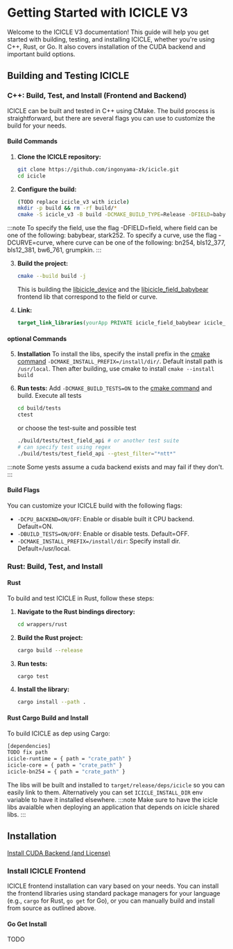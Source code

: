 
# Getting Started with ICICLE V3

Welcome to the ICICLE V3 documentation! This guide will help you get started with building, testing, and installing ICICLE, whether you're using C++, Rust, or Go. It also covers installation of the CUDA backend and important build options.

## Building and Testing ICICLE

### C++: Build, Test, and Install (Frontend and Backend)

ICICLE can be built and tested in C++ using CMake. The build process is straightforward, but there are several flags you can use to customize the build for your needs.

#### Build Commands

1. **Clone the ICICLE repository:**
   ```bash
   git clone https://github.com/ingonyama-zk/icicle.git
   cd icicle
   ```

2. **Configure the build:**
   ```bash
   (TODO replace icicle_v3 with icicle)
   mkdir -p build && rm -rf build/*
   cmake -S icicle_v3 -B build -DCMAKE_BUILD_TYPE=Release -DFIELD=babybear
   ```

:::note
	To specify the field, use the flag -DFIELD=field, where field can be one of the following: babybear, stark252.
	To specify a curve, use the flag -DCURVE=curve, where curve can be one of the following: bn254, bls12_377, bls12_381, bw6_761, grumpkin.
:::

3. **Build the project:**
   ```bash
   cmake --build build -j
   ```
   This is building the [libicicle_device](./libraries.md#icicle-device) and the [libicicle_field_babybear](./libraries.md#icicle-core) frontend lib that correspond to the field or curve.

4. **Link:**
   ```cmake
   target_link_libraries(yourApp PRIVATE icicle_field_babybear icicle_device)
   ```

#### optional Commands

5. **Installation**
   To install the libs, specify the install prefix in the [cmake command](./getting_started.md#build-commands)
   `-DCMAKE_INSTALL_PREFIX=/install/dir/`. Default install path is `/usr/local`.
   Then after building, use cmake to install `cmake --install build`

6. **Run tests:**
   Add `-DCMAKE_BUILD_TESTS=ON` to the [cmake command](./getting_started.md#build-commands) and build.
   Execute all tests
   ```bash
   cd build/tests
   ctest
   ```
   or choose the test-suite and possible test
   ```bash
   ./build/tests/test_field_api # or another test suite
   # can specify test using regex
   ./build/tests/test_field_api --gtest_filter="*ntt*"
   ```
:::note
Some yests assume a cuda backend exists and may fail if they don't.
:::

#### Build Flags

You can customize your ICICLE build with the following flags:

- `-DCPU_BACKEND=ON/OFF`: Enable or disable built it CPU backend. Default=ON.
- `-DBUILD_TESTS=ON/OFF`: Enable or disable tests. Default=OFF.
- `-DCMAKE_INSTALL_PREFIX=/install/dir`: Specify install dir. Default=/usr/local.


### Rust: Build, Test, and Install

#### Rust

To build and test ICICLE in Rust, follow these steps:

1. **Navigate to the Rust bindings directory:**
   ```bash
   cd wrappers/rust
   ```

2. **Build the Rust project:**
   ```bash
   cargo build --release
   ```

3. **Run tests:**
   ```bash
   cargo test
   ```

4. **Install the library:**
   ```bash
   cargo install --path .
   ```

#### Rust Cargo Build and Install

To build ICICLE as dep using Cargo:

```bash
[dependencies]
TODO fix path
icicle-runtime = { path = "crate_path" }
icicle-core = { path = "crate_path" }
icicle-bn254 = { path = "crate_path" }
```

The libs will be built and installed to `target/release/deps/icicle` so you can easily link to them. Alternatively you can set `ICICLE_INSTALL_DIR` env variable to have it installed elsewhere.
:::note
Make sure to have the icicle libs avaialble when deploying an application that depends on icicle shared libs.
:::



## Installation

[Install CUDA Backend (and License)](./install_cuda_backend.md#installation)

### Install ICICLE Frontend

ICICLE frontend installation can vary based on your needs. You can install the frontend libraries using standard package managers for your language (e.g., `cargo` for Rust, `go get` for Go), or you can manually build and install from source as outlined above.



#### Go Get Install

TODO